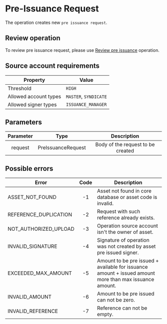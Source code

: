 # Pre-Issuance Request

The operation creates new `pre issuance request`.

## Review operation

To review pre issuance request, please use [Review pre issuance][1] operation.

## Source account requirements

| Property              | Value                 |
|-----------------------|-----------------------|
| Threshold             | `HIGH`                  |
| Allowed account types | `MASTER`, `SYNDICATE` |
| Allowed signer types  | `ISSUANCE_MANAGER`    |

## Parameters

| Parameter |       Type         | Description                       |
|:---------:|:------------------:|:---------------------------------:|
|  request  | PreIssuanceRequest | Body of the request to be created |

## Possible errors

| Error                 | Code | Description                                                                                            |
|-----------------------|:----:|--------------------------------------------------------------------------------------------------------|
| ASSET_NOT_FOUND       | -1   | Asset not found in core database or asset code is invalid.                                             |
| REFERENCE_DUPLICATION | -2   | Request with such reference already exists.                                                            |
| NOT_AUTHORIZED_UPLOAD | -3   | Operation source account isn't the owner of asset.                                                     |
| INVALID_SIGNATURE     | -4   | Signature of operation was not created by asset pre issued signer.                                     |
| EXCEEDED_MAX_AMOUNT   | -5   | Amount to be pre issued + available for issuance amount + issued amount more than max issuance amount. |
| INVALID_AMOUNT        | -6   | Amount to be pre issued can not be zero.                                                               |
| INVALID_REFERENCE     | -7   | Reference can not be empty.                                                                            |

[1]: /tech/requests_issuance.md
